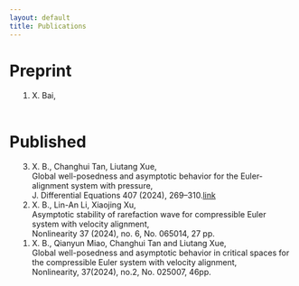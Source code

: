 ```yaml
---
layout: default
title: Publications
---
```

<style>
/* 去掉有序列表和无序列表的默认样式 */
ol, ul {
  margin: 0;
  padding: 0;
  list-style-type: none;
}

/* 为有序列表添加数字编号 */
ol {
  list-style-type: decimal;
  margin-left: 40px;
/*   counter-reset:sectioncounter; */
}
/* ol li:before {
content: "[" counter(sectioncounter) "]";
counter-increment: sectioncounter;
} */

/* 为无序列表添加实心圆点符号 */
ul {
  list-style-type: disc;
  margin-left: 20px;
}
</style>


<div id="home">
    <h1>Preprint</h1>
    <ol reversed="reversed">
        <li> X. Bai,  </li>
    </ol>
    <br>
    <h1>Published</h1>
    <ol reversed="reversed">
        <li> X. B., Changhui Tan, Liutang Xue,<br>Global well-posedness and asymptotic behavior for the Euler-alignment system with pressure, <br>J. Differential Equations 407 (2024), 269–310.<a href="https://doi.org/10.1016/j.jde.2024.06.020">link</a></li>
      <li> X. B., Lin-An Li, Xiaojing Xu, <br>Asymptotic stability of rarefaction wave for compressible Euler system with velocity alignment, <br>Nonlinearity 37 (2024), no. 6, No. 065014, 27 pp. </li>
      <li> X. B., Qianyun Miao, Changhui Tan and Liutang Xue, <br>Global well-posedness and asymptotic behavior in critical spaces for the compressible Euler system with velocity alignment, <br>Nonlinearity, 37(2024), no.2, No. 025007, 46pp. </li>      
    </ol>
</div>


